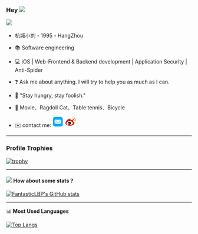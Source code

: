 ### Hey  <img src="https://media.giphy.com/media/hvRJCLFzcasrR4ia7z/giphy.gif" width="25px"> 

![](https://komarev.com/ghpvc/?username=FantasticLBP)



- 杭城小刘 -  1995 - HangZhou

- :books: Software engineering

- 💻 iOS | Web-Frontend & Backend development | Application Security | Anti-Spider

- :question: Ask me about anything. I will try to help you as much as I can.

- :microphone: "Stay hungry, stay foolish."

- 💖  Movie、Ragdoll Cat、Table tennis、Bicycle

- ✉️ contact me: [<img src="./youxiang.png" width="30" height="30">](mailto:wsbglbp@outlook.com)   [<img src="./weibo.png" width="30" height="30">]([mailto:wsbglbp@outlook.com](https://weibo.com/u/3194053975)) 
  

  

  

  

  

----
### Profile Trophies

[![trophy](https://github-profile-trophy.vercel.app/?username=FantasticLBP)](https://github.com/ryo-ma/github-profile-trophy)

----

#### <img src="https://media.giphy.com/media/VgCDAzcKvsR6OM0uWg/giphy.gif" width="50"> How about some stats ?

[![FantasticLBP's GitHub stats](https://github-readme-stats.vercel.app/api?username=FantasticLBP&layout=compact)](https://github.com/FantasticLBP)




-------

📊 **Most Used Languages**

[![Top Langs](https://github-readme-stats.vercel.app/api/top-langs/?username=FantasticLBP&layout=compact)](https://github.com/muwoo/github-readme-stats)

 

